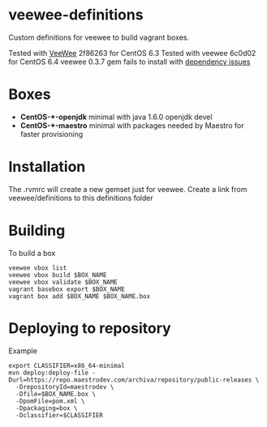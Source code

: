 veewee-definitions
==================

Custom definitions for veewee to build vagrant boxes.

Tested with [VeeWee](https://github.com/jedi4ever/veewee) 2f86263 for CentOS 6.3
Tested with veewee 6c0d02 for CentOS 6.4
veewee 0.3.7 gem fails to install with [dependency issues](https://github.com/jedi4ever/veewee/issues/518)

# Boxes
- **CentOS-*-openjdk** minimal with java 1.6.0 openjdk devel
- **CentOS-*-maestro** minimal with packages needed by Maestro for faster provisioning

# Installation
The .rvmrc will create a new gemset just for veewee.
Create a link from veewee/definitions to this definitions folder

# Building
To build a box

    veewee vbox list
    veewee vbox build $BOX_NAME
    veewee vbox validate $BOX_NAME
    vagrant basebox export $BOX_NAME
    vagrant box add $BOX_NAME $BOX_NAME.box

# Deploying to repository

Example

    export CLASSIFIER=x86_64-minimal
    mvn deploy:deploy-file -Durl=https://repo.maestrodev.com/archiva/repository/public-releases \
      -DrepositoryId=maestrodev \
      -Dfile=$BOX_NAME.box \
      -DpomFile=pom.xml \
      -Dpackaging=box \
      -Dclassifier=$CLASSIFIER
